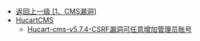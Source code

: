 - [返回上一级 [1、CMS漏洞]](/1、CMS漏洞)
- [HucartCMS](/1、CMS漏洞/HucartCMS/)
  - [Hucart-cms-v5.7.4-CSRF漏洞可任意增加管理员账号](/1、CMS漏洞/HucartCMS/Hucart-cms-v5.7.4-CSRF漏洞可任意增加管理员账号.md)
